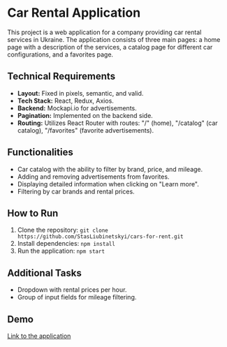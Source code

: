 # Car Rental Application

This project is a web application for a company providing car rental services in Ukraine. The application consists of three main pages: a home page with a description of the services, a catalog page for different car configurations, and a favorites page.

## Technical Requirements

- **Layout:** Fixed in pixels, semantic, and valid.
- **Tech Stack:** React, Redux, Axios.
- **Backend:** Mockapi.io for advertisements.
- **Pagination:** Implemented on the backend side.
- **Routing:** Utilizes React Router with routes: "/" (home), "/catalog" (car catalog), "/favorites" (favorite advertisements).

## Functionalities

- Car catalog with the ability to filter by brand, price, and mileage.
- Adding and removing advertisements from favorites.
- Displaying detailed information when clicking on "Learn more".
- Filtering by car brands and rental prices.

## How to Run

1. Clone the repository: `git clone https://github.com/StasLiubinetskyi/cars-for-rent.git`
2. Install dependencies: `npm install`
3. Run the application: `npm start`

## Additional Tasks

- Dropdown with rental prices per hour.
- Group of input fields for mileage filtering.

## Demo

[Link to the application](https://stasliubinetskyi.github.io/cars-for-rent/)


